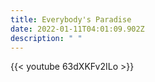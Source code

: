 ```yaml
---
title: Everybody's Paradise
date: 2022-01-11T04:01:09.902Z
description: " "
---
```

{{< youtube 63dXKFv2ILo >}}